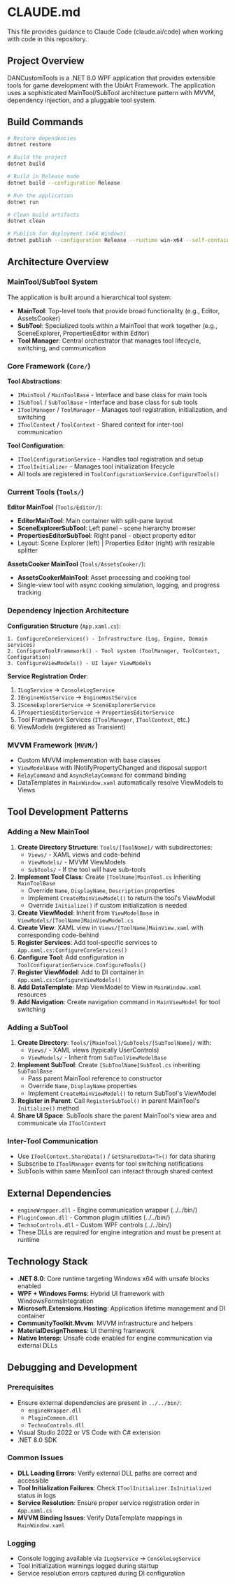 # CLAUDE.md

This file provides guidance to Claude Code (claude.ai/code) when working with code in this repository.

## Project Overview

DANCustomTools is a .NET 8.0 WPF application that provides extensible tools for game development with the UbiArt Framework. The application uses a sophisticated MainTool/SubTool architecture pattern with MVVM, dependency injection, and a pluggable tool system.

## Build Commands

```bash
# Restore dependencies
dotnet restore

# Build the project
dotnet build

# Build in Release mode
dotnet build --configuration Release

# Run the application
dotnet run

# Clean build artifacts
dotnet clean

# Publish for deployment (x64 Windows)
dotnet publish --configuration Release --runtime win-x64 --self-contained false
```

## Architecture Overview

### MainTool/SubTool System
The application is built around a hierarchical tool system:

- **MainTool**: Top-level tools that provide broad functionality (e.g., Editor, AssetsCooker)
- **SubTool**: Specialized tools within a MainTool that work together (e.g., SceneExplorer, PropertiesEditor within Editor)
- **Tool Manager**: Central orchestrator that manages tool lifecycle, switching, and communication

### Core Framework (`Core/`)

**Tool Abstractions**:
- `IMainTool` / `MainToolBase` - Interface and base class for main tools
- `ISubTool` / `SubToolBase` - Interface and base class for sub tools
- `IToolManager` / `ToolManager` - Manages tool registration, initialization, and switching
- `IToolContext` / `ToolContext` - Shared context for inter-tool communication

**Tool Configuration**:
- `IToolConfigurationService` - Handles tool registration and setup
- `IToolInitializer` - Manages tool initialization lifecycle
- All tools are registered in `ToolConfigurationService.ConfigureTools()`

### Current Tools (`Tools/`)

**Editor MainTool** (`Tools/Editor/`):
- **EditorMainTool**: Main container with split-pane layout
- **SceneExplorerSubTool**: Left panel - scene hierarchy browser
- **PropertiesEditorSubTool**: Right panel - object property editor
- Layout: Scene Explorer (left) | Properties Editor (right) with resizable splitter

**AssetsCooker MainTool** (`Tools/AssetsCooker/`):
- **AssetsCookerMainTool**: Asset processing and cooking tool
- Single-view tool with async cooking simulation, logging, and progress tracking

### Dependency Injection Architecture

**Configuration Structure** (`App.xaml.cs`):
```
1. ConfigureCoreServices() - Infrastructure (Log, Engine, Domain services)
2. ConfigureToolFramework() - Tool system (ToolManager, ToolContext, Configuration)
3. ConfigureViewModels() - UI layer ViewModels
```

**Service Registration Order**:
1. `ILogService` → `ConsoleLogService`
2. `IEngineHostService` → `EngineHostService`
3. `ISceneExplorerService` → `SceneExplorerService`
4. `IPropertiesEditorService` → `PropertiesEditorService`
5. Tool Framework Services (`IToolManager`, `IToolContext`, etc.)
6. ViewModels (registered as Transient)

### MVVM Framework (`MVVM/`)
- Custom MVVM implementation with base classes
- `ViewModelBase` with INotifyPropertyChanged and disposal support
- `RelayCommand` and `AsyncRelayCommand` for command binding
- DataTemplates in `MainWindow.xaml` automatically resolve ViewModels to Views

## Tool Development Patterns

### Adding a New MainTool
1. **Create Directory Structure**: `Tools/[ToolName]/` with subdirectories:
   - `Views/` - XAML views and code-behind
   - `ViewModels/` - MVVM ViewModels
   - `SubTools/` - If the tool will have sub-tools
2. **Implement Tool Class**: Create `[ToolName]MainTool.cs` inheriting `MainToolBase`
   - Override `Name`, `DisplayName`, `Description` properties
   - Implement `CreateMainViewModel()` to return the tool's ViewModel
   - Override `Initialize()` if custom initialization is needed
3. **Create ViewModel**: Inherit from `ViewModelBase` in `ViewModels/[ToolName]MainViewModel.cs`
4. **Create View**: XAML view in `Views/[ToolName]MainView.xaml` with corresponding code-behind
5. **Register Services**: Add tool-specific services to `App.xaml.cs:ConfigureCoreServices()`
6. **Configure Tool**: Add configuration in `ToolConfigurationService.ConfigureTools()`
7. **Register ViewModel**: Add to DI container in `App.xaml.cs:ConfigureViewModels()`
8. **Add DataTemplate**: Map ViewModel to View in `MainWindow.xaml` resources
9. **Add Navigation**: Create navigation command in `MainViewModel` for tool switching

### Adding a SubTool
1. **Create Directory**: `Tools/[MainTool]/SubTools/[SubToolName]/` with:
   - `Views/` - XAML views (typically UserControls)
   - `ViewModels/` - Inherit from `SubToolViewModelBase`
2. **Implement SubTool**: Create `[SubToolName]SubTool.cs` inheriting `SubToolBase`
   - Pass parent MainTool reference to constructor
   - Override `Name`, `DisplayName` properties
   - Implement `CreateMainViewModel()` to return SubTool's ViewModel
3. **Register in Parent**: Call `RegisterSubTool()` in parent MainTool's `Initialize()` method
4. **Share UI Space**: SubTools share the parent MainTool's view area and communicate via `IToolContext`

### Inter-Tool Communication
- Use `IToolContext.ShareData()` / `GetSharedData<T>()` for data sharing
- Subscribe to `IToolManager` events for tool switching notifications
- SubTools within same MainTool can interact through shared context

## External Dependencies
- `engineWrapper.dll` - Engine communication wrapper (../../bin/)
- `PluginCommon.dll` - Common plugin utilities (../../bin/)
- `TechnoControls.dll` - Custom WPF controls (../../bin/)
- These DLLs are required for engine integration and must be present at runtime

## Technology Stack
- **.NET 8.0**: Core runtime targeting Windows x64 with unsafe blocks enabled
- **WPF + Windows Forms**: Hybrid UI framework with WindowsFormsIntegration
- **Microsoft.Extensions.Hosting**: Application lifetime management and DI container
- **CommunityToolkit.Mvvm**: MVVM infrastructure and helpers
- **MaterialDesignThemes**: UI theming framework
- **Native Interop**: Unsafe code enabled for engine communication via external DLLs

## Debugging and Development

### Prerequisites
- Ensure external dependencies are present in `../../bin/`:
  - `engineWrapper.dll`
  - `PluginCommon.dll`
  - `TechnoControls.dll`
- Visual Studio 2022 or VS Code with C# extension
- .NET 8.0 SDK

### Common Issues
- **DLL Loading Errors**: Verify external DLL paths are correct and accessible
- **Tool Initialization Failures**: Check `IToolInitializer.IsInitialized` status in logs
- **Service Resolution**: Ensure proper service registration order in `App.xaml.cs`
- **MVVM Binding Issues**: Verify DataTemplate mappings in `MainWindow.xaml`

### Logging
- Console logging available via `ILogService` → `ConsoleLogService`
- Tool initialization warnings logged during startup
- Service resolution errors captured during DI configuration